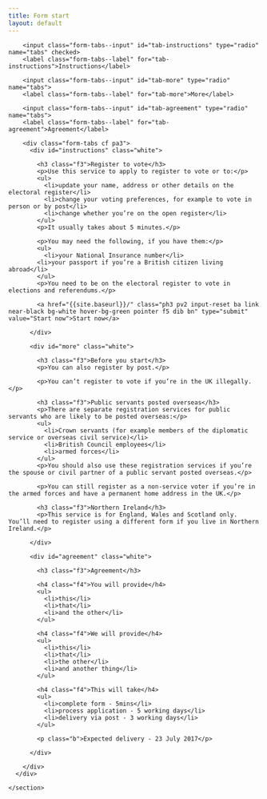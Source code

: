 ```yaml
---
title: Form start
layout: default
---
```


<section class="pa3">
      <div class="cf mw8 center">

        <input class="form-tabs--input" id="tab-instructions" type="radio" name="tabs" checked>
        <label class="form-tabs--label" for="tab-instructions">Instructions</label>

        <input class="form-tabs--input" id="tab-more" type="radio" name="tabs">
        <label class="form-tabs--label" for="tab-more">More</label>

        <input class="form-tabs--input" id="tab-agreement" type="radio" name="tabs">
        <label class="form-tabs--label" for="tab-agreement">Agreement</label>

        <div class="form-tabs cf pa3">
          <div id="instructions" class="white">

            <h3 class="f3">Register to vote</h3>
            <p>Use this service to apply to register to vote or to:</p>
            <ul>
              <li>update your name, address or other details on the electoral register</li>
              <li>change your voting preferences, for example to vote in person or by post</li>
              <li>change whether you’re on the open register</li>
            </ul>
            <p>It usually takes about 5 minutes.</p>

            <p>You may need the following, if you have them:</p>
            <ul>
              <li>your National Insurance number</li>
            <li>your passport if you’re a British citizen living abroad</li>
            </ul>
            <p>You need to be on the electoral register to vote in elections and referendums.</p>

            <a href="{{site.baseurl}}/" class="ph3 pv2 input-reset ba link near-black bg-white hover-bg-green pointer f5 dib bn" type="submit" value="Start now">Start now</a>
            
          </div>

          <div id="more" class="white">
            
            <h3 class="f3">Before you start</h3>
            <p>You can also register by post.</p>

            <p>You can’t register to vote if you’re in the UK illegally.</p>

            <h3 class="f3">Public servants posted overseas</h3>
            <p>There are separate registration services for public servants who are likely to be posted overseas:</p>
            <ul>
              <li>Crown servants (for example members of the diplomatic service or overseas civil service)</li>
              <li>British Council employees</li>
              <li>armed forces</li>
            </ul>
            <p>You should also use these registration services if you’re the spouse or civil partner of a public servant posted overseas.</p>

            <p>You can still register as a non-service voter if you’re in the armed forces and have a permanent home address in the UK.</p>

            <h3 class="f3">Northern Ireland</h3>
            <p>This service is for England, Wales and Scotland only. You’ll need to register using a different form if you live in Northern Ireland.</p>
            
          </div>

          <div id="agreement" class="white">

            <h3 class="f3">Agreement</h3>

            <h4 class="f4">You will provide</h4>
            <ul>
              <li>this</li>
              <li>that</li>
              <li>and the other</li>
            </ul>

            <h4 class="f4">We will provide</h4>
            <ul>
              <li>this</li>
              <li>that</li>
              <li>the other</li>
              <li>and another thing</li>
            </ul>

            <h4 class="f4">This will take</h4>
            <ul>
              <li>complete form - 5mins</li>
              <li>process application - 5 working days</li>
              <li>delivery via post - 3 working days</li>
            </ul>

            <p class="b">Expected delivery - 23 July 2017</p>

          </div>

        </div>
      </div>

    </section>
